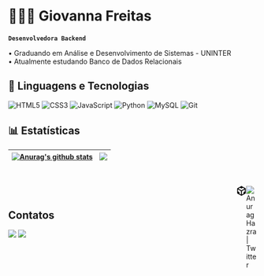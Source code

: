 # 👩🏻‍💻 Giovanna Freitas

**`Desenvolvedora Backend`**

• Graduando em Análise e Desenvolvimento de Sistemas - UNINTER 
<br>
• Atualmente estudando Banco de Dados Relacionais 


## 🤖  Linguagens e Tecnologias

 ![HTML5](https://img.shields.io/badge/html5-%23E34F26.svg?style=for-the-badge&logo=html5&logoColor=white)    ![CSS3](https://img.shields.io/badge/css3-%231572B6.svg?style=for-the-badge&logo=css3&logoColor=white)   ![JavaScript](https://img.shields.io/badge/javascript-%23323330.svg?style=for-the-badge&logo=javascript&logoColor=%23F7DF1E) ![Python](https://img.shields.io/badge/python-3670A0?style=for-the-badge&logo=python&logoColor=ffdd54) ![MySQL](https://img.shields.io/badge/mysql-4479A1.svg?style=for-the-badge&logo=mysql&logoColor=white)     ![Git](https://img.shields.io/badge/git-%23F05033.svg?style=for-the-badge&logo=git&logoColor=white)

## 📊  Estatísticas



| <a href="https://github.com/anuraghazra/github-readme-stats"><img align="center" src="https://github-readme-stats.vercel.app/api?username=GiovannFreitas&show_icons=true&include_all_commits=true&theme=merko&hide_border=true" alt="Anurag's github stats" /></a> | <a href="https://github.com/anuraghazra/github-readme-stats"><img align="center" src="https://github-readme-stats.vercel.app/api/top-langs/?username=GiovannFreitas&layout=compact&theme=merko&hide_border=true" /></a> |
| ------------- | ------------- |

<br />
<br />

<a href="https://twitter.com/anuraghazru">
  <img align="right" alt="Anurag Hazra | Twitter" width="21px" src="https://raw.githubusercontent.com/anuraghazra/anuraghazra/master/assets/twitter.svg" />
</a>
<a href="https://codesandbox.io/u/anuraghazra">
  <img align="right" alt="Anurag Hazra | CodeSandbox" width="20px" src="https://raw.githubusercontent.com/anuraghazra/anuraghazra/master/assets/codesandbox.svg" />
</a>

<br/>  

## Contatos

<div> 
  <a href = "mailto:giovnnfreitas@gmail.com"><img src="https://img.shields.io/badge/-Gmail-%23333?style=for-the-badge&logo=gmail&logoColor=white" target="_blank"></a>
  <a href="https://www.linkedin.com/in/giovannfreitas" target="_blank"><img src="https://img.shields.io/badge/-LinkedIn-%230077B5?style=for-the-badge&logo=linkedin&logoColor=white" target="_blank"></a> 
  
</div>
  


